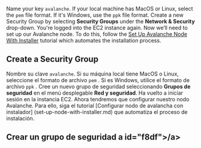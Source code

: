 


Name your key `avalanche`. If your local machine has MacOS or Linux, select the `pem` file format. If it's Windows, use the `ppk` file format. Create a new Security Group by selecting **Security Groups** under the **Network & Security** drop-down.
You're logged into the EC2 instance again. Now we’ll need to set up our Avalanche node. To do this, follow the [Set Up Avalanche Node With Installer](set-up-node-with-installer.md) tutorial which automates the installation process.
## Create a Security Group <a id="f8df"></a>

Nombre su clave `avalanche`. Si su máquina local tiene MacOS o Linux, seleccione el formato de archivo `pem` . Si es Windows, utilice el formato de archivo `ppk` . Cree un nuevo grupo de seguridad seleccionando **Grupos de seguridad** en el menú desplegable **Red y seguridad**.
Ha vuelto a iniciar sesión en la instancia EC2. Ahora tendremos que configurar nuestro nodo Avalanche. Para ello, siga el tutorial [Configurar nodo de avalancha con instalador] (set-up-node-with-installer.md) que automatiza el proceso de instalación.
## Crear un grupo de seguridad a id="f8df">/a>
<!--stackedit_data:
eyJoaXN0b3J5IjpbNDY4ODQ1ODUyLC03MjgwMjI0OThdfQ==
-->